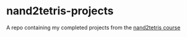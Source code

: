 # nand2tetris-projects

A repo containing my completed projects from the [nand2tetris course](https://www.nand2tetris.org)
